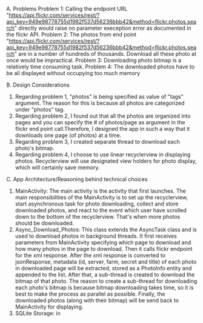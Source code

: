 A. Problems
   Problem 1: Calling the endpoint URL "https://api.flickr.com/services/rest/?api_key=949e98778755d1982f537d56236bbb42&method=flickr.photos.search" directly would raise
              no parameter exeception error as documented in the flickr API. 
   Problem 2: The photos from end point "https://api.flickr.com/services/rest/?api_key=949e98778755d1982f537d56236bbb42&method=flickr.photos.search"
     are in a number of hundreds of thousands. Download all these photo at once would be impractical. 
   Problem 3: Downloading photo bitmap is a relatively time consuming task.
   Problem 4: The downloaded photos have to be all displayed without occupying too much memory
   
B. Design Considerations
   1. Regarding problem 1, "photos" is being specified as value of "tags" argument. The reason for this is because all photos are categorized under
      "photos" tag. 
   2. Regarding problem 2, I found out that all the photos are organized into pages and you can specify the # of photos/page as argument in the flickr
      end point call.Therefore, I designed the app in such a way that it downloads one page (of photos) at a time.
   3. Regarding problem 3, I created separate thread to download each photo's bitmap.
   4. Regarding problem 4, I choose to use linear recyclerview in displaying photos. Recyclerview will use designated view holders for photo
      display, which will certainly save memory.
   
C. App Architecture/Reasoning behind technical choices
   1. MainActivity: The main activity is the activity that first launches. The main responsibilities of the MainActivity is to set up the recyclerview,
      start asynchronous task for photo downloading, collect and store downloaded photos, and react to the event which user have scrolled down to the 
      bottom of the recyclerview. That's when more photos should be downloaded.
   2. Async_Download_Photos: This class extends the AsyncTask class and is used to download photos in background threads. It first receives parameters
      from MainActivity specifying which page to download and how many photos in the page to download. Then it calls flickr endpoint for the 
      xml response. After the xml response is converted to jsonResponse, metadata (id, server, farm, secret and title) of each photo in downloaded page
      will be extracted, stored as a PhotoInfo entity and appended to the list. After that, a sub-thread is created to download the bitmap of that
      photo. The reason to create a sub-thread for downloading each photo's bitmap is because bitmap downloading takes time, so it is best to make the 
      process as parallel as possible. Finally, the downloaded photos (along with their bitmap) will be send back to MainActivity for displaying.
   3. SQLite Storage: in 
 
